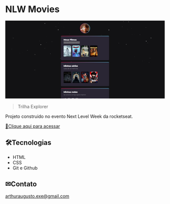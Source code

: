 # NLW Movies 

![preview](./.github/preview.png)

> Trilha Explorer

Projeto construido no evento Next Level Week da rocketseat.

[🔗Clique aqui para acessar](https://aarthx.github.io/nlw-movies-explorer/)

##  🛠Tecnologias

- HTML
- CSS
- Git e Github

## ✉Contato

arthuraugusto.exe@gmail.com